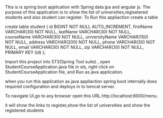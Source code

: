 This is is spring boot application with Spring data jpa and angular js.
The purpose of this application is  to show the list of universities,regisetered students and also student can register.
To Run this appliaction create a table


create table student (
   id BIGINT NOT NULL AUTO_INCREMENT,
   firstName VARCHAR(30) NOT NULL,
   lastName  VARCHAR(30) NOT NULL,
   courseName VARCHAR(30) NOT NULL,
   universityName VARCHAR(150) NOT NULL,
   address VARCHAR(200) NOT NULL,
   phone VARCHAR(30) NOT NULL,
   email VARCHAR(30) NOT NULL,
   zip  VARCHAR(30) NOT NULL,
   PRIMARY KEY (id)
);

Import this project into STS(Spring Tool suite) , open StudentCourseApplication.java file in sts, right click on StudentCourseApplication file,
and Run as java application.

when you run this application as java appliaction spring boot internally does required configuration and deploys in to tomcat server.

To navigate UI,go to any browser open this URL.http://localhost:8000/menu.

it will show the links to register,show the list of universities and show the registered students
